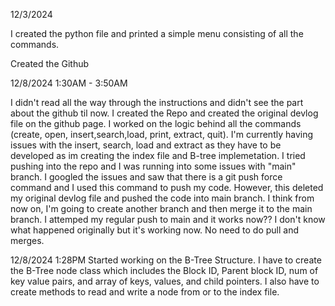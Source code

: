 12/3/2024

I created the python file and printed a simple menu consisting of all the commands.

Created the Github

12/8/2024 1:30AM - 3:50AM

I didn't read all the way through the instructions and didn't see the part about the github til now. I created the Repo and created the original devlog file on the github page. I worked on the logic behind all the commands (create, open, insert,search,load, print, extract, quit). I'm currently having issues with the insert, search, load and extract as they have to be developed as im creating the index file and B-tree implemetation. I tried pushing into the repo and I was running into some issues with "main" branch. I googled the issues and saw that there is a git push force command and I used this command to push my code. However, this deleted my original devlog file and pushed the code into main branch. I think from now on, I'm going to create another branch and then merge it to the main branch. I attemped my regular push to main and it works now?? I don't know what happened originally but it's working now. No need to do pull and merges.

12/8/2024 1:28PM 
Started working on the B-Tree Structure. I have to create the B-Tree node class which includes the Block ID, Parent block ID, num of key value pairs, and array of keys, values, and child pointers. I also have to create methods to read and write a node from or to the index file. 